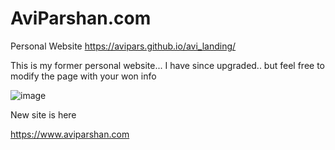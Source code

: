 # AviParshan.com
Personal Website
https://avipars.github.io/avi_landing/



This is my former personal website... I have since upgraded.. but feel free to modify the page with your won info

![image](https://user-images.githubusercontent.com/5733247/118786479-858cbe80-b89a-11eb-81d1-a3750117dbb1.png)



New site is here 

https://www.aviparshan.com
